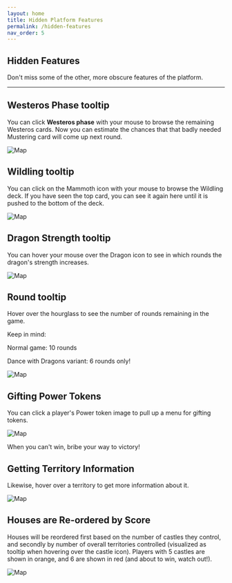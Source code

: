 ```yaml
---
layout: home
title: Hidden Platform Features
permalink: /hidden-features
nav_order: 5
---
```


## Hidden Features
Don't miss some of the other, more obscure features of the platform.

---

## Westeros Phase tooltip

You can click **Westeros phase** with your mouse to browse the remaining Westeros cards. Now you can estimate the chances that that badly needed Mustering card will come up next round.

![Map](/assets/img/westeros_tooltips.png)


## Wildling tooltip

You can click on the Mammoth icon with your mouse to browse the Wildling deck. If you have seen the top card, you can see it again here until it is pushed to the bottom of the deck.

![Map](/assets/img/wildling-tooltip.PNG)


## Dragon Strength tooltip

You can hover your mouse over the Dragon icon to see in which rounds the dragon's strength increases.

![Map](/assets/img/dragon-tooltip.png)

## Round tooltip

Hover over the hourglass to see the number of rounds remaining in the game.

Keep in mind:

Normal game: 10 rounds

Dance with Dragons variant: 6 rounds only!

![Map](/assets/img/hourglass.png)

## Gifting Power Tokens

You can click a player's Power token image to pull up a menu for gifting tokens.

![Map](/assets/img/gifting.png)

When you can't win, bribe your way to victory!

## Getting Territory Information

Likewise, hover over a territory to get more information about it.

![Map](/assets/img/region.png)

## Houses are Re-ordered by Score

Houses will be reordered first based on the number of castles they control, and secondly by number of overall territories controlled (visualized as tooltip when hovering over the castle icon). Players with 5 castles are shown in orange, and 6 are shown in red (and about to win, watch out!).

![Map](/assets/img/house_order.png)

